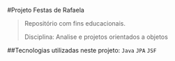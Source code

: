 #Projeto Festas de Rafaela

>Repositório com fins educacionais.
>
>Disciplina: Analise e projetos orientados a objetos

##Tecnologias utilizadas neste projeto:
```Java```
```JPA```
```JSF```
